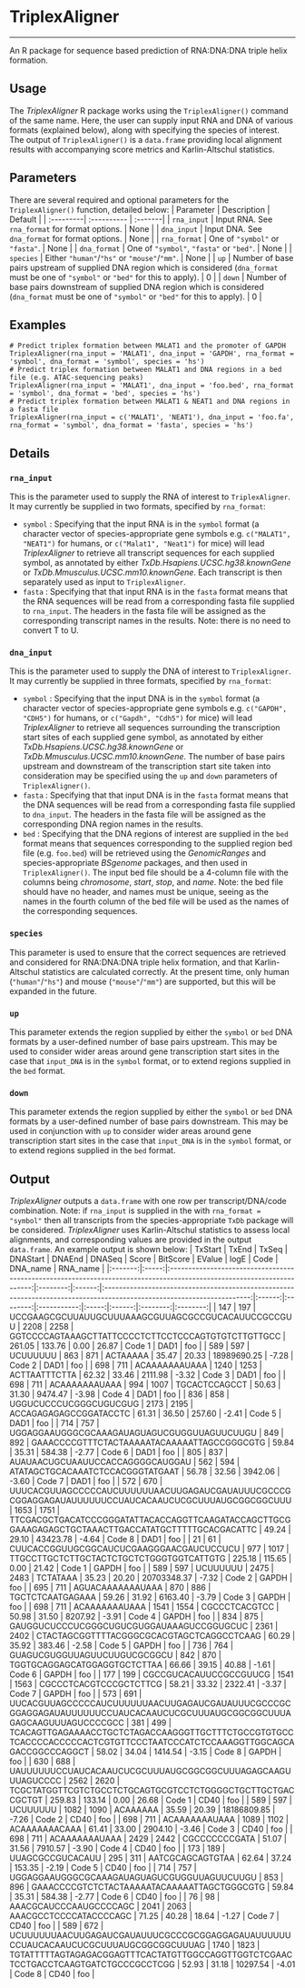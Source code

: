 # TriplexAligner
-------
An R package for sequence based prediction of RNA:DNA:DNA triple helix formation.

## Usage
The *TriplexAligner* R package works using the `TriplexAligner()` command of the same name. Here, the user can supply input RNA and DNA of various formats (explained below), along with specifying the species of interest. The output of `TriplexAligner()` is a `data.frame` providing local alignment results with accompanying score metrics and Karlin-Altschul statistics.

## Parameters
There are several required and optional parameters for the `TriplexAligner()` function, detailed below:
| Parameter | Description | Default |
| :---------| :---------- | :-------|
| `rna_input` | Input RNA. See `rna_format` for format options. | None |
| `dna_input` | Input DNA. See `dna_format` for format options. | None |
| `rna_format` | One of `"symbol"` or `"fasta"`. | None | 
| `dna_format` | One of `"symbol"`, `"fasta"` or `"bed"`. | None |
| `species` | Either `"human"`/`"hs"` or `"mouse"`/`"mm"`. | None |
| `up` | Number of base pairs upstream of supplied DNA region which is considered (`dna_format` must be one of `"symbol"` or `"bed"` for this to apply). | 0 |
| `down` | Number of base pairs downstream of supplied DNA region which is considered (`dna_format` must be one of `"symbol"` or `"bed"` for this to apply). | 0 |

## Examples
```
# Predict triplex formation between MALAT1 and the promoter of GAPDH
TriplexAligner(rna_input = 'MALAT1', dna_input = 'GAPDH', rna_format = 'symbol', dna_format = 'symbol', species = 'hs')
# Predict triplex formation between MALAT1 and DNA regions in a bed file (e.g. ATAC-sequencing peaks)
TriplexAligner(rna_input = 'MALAT1', dna_input = 'foo.bed', rna_format = 'symbol', dna_format = 'bed', species = 'hs')
# Predict triplex formation between MALAT1 & NEAT1 and DNA regions in a fasta file
TriplexAligner(rna_input = c('MALAT1', 'NEAT1'), dna_input = 'foo.fa', rna_format = 'symbol', dna_format = 'fasta', species = 'hs')
```
## Details
### `rna_input`
This is the parameter used to supply the RNA of interest to `TriplexAligner`. It may currently be supplied in two formats, specified by `rna_format`:
- `symbol` : Specifying that the input RNA is in the `symbol` format (a character vector of species-appropriate gene symbols e.g. `c("MALAT1", "NEAT1")` for humans, or `c("Malat1", "Neat1")` for mice) will lead *TriplexAligner* to retrieve all transcript sequences for each supplied symbol, as annotated by either *TxDb.Hsapiens.UCSC.hg38.knownGene* or *TxDb.Mmusculus.UCSC.mm10.knownGene*. Each transcript is then separately used as input to `TriplexAligner`.
- `fasta` : Specifying that that input RNA is in the `fasta` format means that the RNA sequences will be read from a corresponding fasta file supplied to `rna_input`. The headers in the fasta file will be assigned as the corresponding transcript names in the results. Note: there is no need to convert T to U.
### `dna_input`
This is the parameter used to supply the DNA of interest to `TriplexAligner`. It may currently be supplied in three formats, specified by `rna_format`:
- `symbol` : Specifying that the input DNA is in the `symbol` format (a character vector of species-appropriate gene symbols e.g. `c("GAPDH", "CDH5")` for humans, or `c("Gapdh", "Cdh5")` for mice) will lead *TriplexAligner* to retrieve all sequences surrounding the transcription start sites of each supplied gene symbol, as annotated by either *TxDb.Hsapiens.UCSC.hg38.knownGene* or *TxDb.Mmusculus.UCSC.mm10.knownGene*. The number of base pairs upstream and downstream of the transcription start site taken into consideration may be specified using the `up` and `down` parameters of `TriplexAligner()`.
- `fasta` : Specifying that that input DNA is in the `fasta` format means that the DNA sequences will be read from a corresponding fasta file supplied to `dna_input`. The headers in the fasta file will be assigned as the corresponding DNA region names in the results.
- `bed` : Specifying that the DNA regions of interest are supplied in the `bed` format means that sequences corresponding to the supplied region bed file (e.g. `foo.bed`) will be retrieved using the *GenomicRanges* and species-appropriate *BSgenome* packages, and then used in `TriplexAligner()`. The input bed file should be a 4-column file with the columns being *chromosome*, *start*, *stop*, and *name*. Note: the bed file should have no header, and names must be unique, seeing as the names in the fourth column of the bed file will be used as the names of the corresponding sequences.
### `species`
This parameter is used to ensure that the correct sequences are retrieved and considered for RNA:DNA:DNA triple helix formation, and that Karlin-Altschul statistics are calculated correctly. At the present time, only human (`"human"`/`"hs"`) and mouse (`"mouse"`/`"mm"`) are supported, but this will be expanded in the future.
### `up`
This parameter extends the region supplied by either the `symbol` or `bed` DNA formats by a user-defined number of base pairs upstream. This may be used to consider wider areas around gene transcription start sites in the case that `input_DNA` is in the `symbol` format, or to extend regions supplied in the `bed` format.  
### `down`
This parameter extends the region supplied by either the `symbol` or `bed` DNA formats by a user-defined number of base pairs downstream. This may be used in conjunction with `up` to consider wider areas around gene transcription start sites in the case that `input_DNA` is in the `symbol` format, or to extend regions supplied in the `bed` format.  

## Output
*TriplexAligner* outputs a `data.frame` with one row per transcript/DNA/code combination. Note: if `rna_input` is supplied in the with `rna_format = "symbol"` then all transcripts from the species-appropriate `TxDb` package will be considered. *TriplexAligner* uses Karlin-Altschul statistics to assess local alignments, and corresponding values are provided in the output `data.frame`. An example output is shown below:
| TxStart | TxEnd |                                                         TxSeq                                                          | DNAStart | DNAEnd |                                                         DNASeq                                                         | Score  | BitScore |   EValue    | logE  |  Code  | DNA_name | RNA_name |
|:-------:|:-----:|:----------------------------------------------------------------------------------------------------------------------:|:--------:|:------:|:----------------------------------------------------------------------------------------------------------------------:|:------:|:--------:|:-----------:|:-----:|:------:|:--------:|:--------:|
|   147   |  197  |                                   UCCGAAGCGCUUAUUGCUUUAAAGCGUUAGCGCCGUCACAUUCCGCCGUU                                   |   2208   |  2258  |                                   GGTCCCCAGTAAAGCTTATTCCCCTCTTCCTCCCAGTGTGTCTTGTTGCC                                   | 261.05 |  133.76  |    0.00     | 26.87 | Code 1 |   DAD1   |   foo    |
|   589   |  597  |                                                        UCUUUUUU                                                        |   863    |  871   |                                                        ACTAAAAA                                                        | 35.47  |  20.33   | 18989690.25 | -7.28 | Code 2 |   DAD1   |   foo    |
|   698   |  711  |                                                     ACAAAAAAAUAAA                                                      |   1240   |  1253  |                                                     ACTTAATTTCTTA                                                      | 62.32  |  33.46   |   2111.98   | -3.32 | Code 3 |   DAD1   |   foo    |
|   698   |  711  |                                                     ACAAAAAAAUAAA                                                      |   994    |  1007  |                                                     TGCACTCCAGCCT                                                      | 50.63  |  31.30   |   9474.47   | -3.98 | Code 4 |   DAD1   |   foo    |
|   836   |  858  |                                                 UGGUCUCCCUCGGGCUGUCGUG                                                 |   2173   |  2195  |                                                 ACCAGAGAGAGCCGGATACCTC                                                 | 61.31  |  36.50   |   257.60    | -2.41 | Code 5 |   DAD1   |   foo    |
|   714   |  757  |                                      UGGAGGAAUGGGCGCAAAGAUAGUAGUCGUGGUUAGUUCUUGU                                       |   849    |  892   |                                      GAAACCCCGTTTCTACTAAAAATACAAAAATTAGCCGGGCGTG                                       | 59.84  |  35.31   |   584.38    | -2.77 | Code 6 |   DAD1   |   foo    |
|   805   |  837  |                                            AUAUAACUGCUAAUUCCACCAGGGGCAUGGAU                                            |   562    |  594   |                                            ATATAGCTGCACAAATCTCCACGGGTATGAAT                                            | 56.78  |  32.56   |   3942.06   | -3.60 | Code 7 |   DAD1   |   foo    |
|   572   |  670  |           UUUCACGUUAGCCCCCAUCUUUUUUAACUUGAGAUCGAUAUUUCGCCCGCGGAGGAGAUAUUUUUUCCUAUCACAAUCUCGCUUUAUGCGGCGGCUUU           |   1653   |  1751  |           TTCGACGCTGACATCCCGGGATATTACACCAGGTTCAAGATACCAGCTTGCGGAAAGAGAGCTGCTAAACTTGACCATATGCTTTTTGCACGACATTC           | 49.24  |  29.10   |  43423.78   | -4.64 | Code 8 |   DAD1   |   foo    |
|   21    |  61   |                                        CUUCACCGGUUGCGGCAUCUCGAAGGGAACGAUCUCCUCU                                        |   977    |  1017  |                                        TTGCCTTGCTCTTGCTACTCTGCTCTGGGTGGTCATTGTG                                        | 225.18 |  115.65  |    0.00     | 21.42 | Code 1 |  GAPDH   |   foo    |
|   589   |  597  |                                                        UCUUUUUU                                                        |   2475   |  2483  |                                                        TCTATAAA                                                        | 35.23  |  20.20   | 20703348.37 | -7.32 | Code 2 |  GAPDH   |   foo    |
|   695   |  711  |                                                    AGUACAAAAAAAUAAA                                                    |   870    |  886   |                                                    TGCTCTCAATGAGAAA                                                    | 59.26  |  31.92   |   6163.40   | -3.79 | Code 3 |  GAPDH   |   foo    |
|   698   |  711  |                                                     ACAAAAAAAUAAA                                                      |   1541   |  1554  |                                                     CGCCCTCACGTCC                                                      | 50.98  |  31.50   |   8207.92   | -3.91 | Code 4 |  GAPDH   |   foo    |
|   834   |  875  |                                       GAUGGUCUCCCUCGGGCUGUCGUGGAUAAAGUCCGGUGCUC                                        |   2361   |  2402  |                                       CTACTAGCGGTTTTACGGGCGCACGTAGCTCAGGCCTCAAG                                        | 60.29  |  35.92   |   383.46    | -2.58 | Code 5 |  GAPDH   |   foo    |
|   736   |  764  |                                              GUAGUCGUGGUUAGUUCUUGUCGCGGCU                                              |   842    |  870   |                                              TGGTGCAGGAGCATGGAGGTGCTCTTAA                                              | 66.66  |  39.15   |    40.88    | -1.61 | Code 6 |  GAPDH   |   foo    |
|   177   |  199  |                                                 CGCCGUCACAUUCCGCCGUUCG                                                 |   1541   |  1563  |                                                 CGCCCTCACGTCCCGCTCTTCG                                                 | 58.21  |  33.32   |   2322.41   | -3.37 | Code 7 |  GAPDH   |   foo    |
|   573   |  691  | UUCACGUUAGCCCCCAUCUUUUUUAACUUGAGAUCGAUAUUUCGCCCGCGGAGGAGAUAUUUUUUCCUAUCACAAUCUCGCUUUAUGCGGCGGCUUUAGAGCAAGUUUAGUCCCCGCC |   381    |  499   | TCACAGTTGAGAAAACCTGCTCTAGACCAAGGGTTGCTTTCTGCCGTGTGCCTCACCCCACCCCCACTCGTGTTCCCTAATCCCATCTCCAAAGGTTGGCAGCAGACCGGCCCAGGCT | 58.02  |  34.04   |   1414.54   | -3.15 | Code 8 |  GAPDH   |   foo    |
|   630   |  688  |                               UAUUUUUUCCUAUCACAAUCUCGCUUUAUGCGGCGGCUUUAGAGCAAGUUUAGUCCCC                               |   2562   |  2620  |                               TCGCTATGGTTCGTCTGCCTCTGCAGTGCGTCCTCTGGGGCTGCTTGCTGACCGCTGT                               | 259.83 |  133.14  |    0.00     | 26.68 | Code 1 |   CD40   |   foo    |
|   589   |  597  |                                                        UCUUUUUU                                                        |   1082   |  1090  |                                                        ACAAAAAA                                                        | 35.59  |  20.39   | 18186809.85 | -7.26 | Code 2 |   CD40   |   foo    |
|   698   |  711  |                                                     ACAAAAAAAUAAA                                                      |   1089   |  1102  |                                                     ACAAAAAAACAAA                                                      | 61.41  |  33.00   |   2904.10   | -3.46 | Code 3 |   CD40   |   foo    |
|   698   |  711  |                                                     ACAAAAAAAUAAA                                                      |   2429   |  2442  |                                                     CGCCCCCCCGATA                                                      | 51.07  |  31.56   |   7910.57   | -3.90 | Code 4 |   CD40   |   foo    |
|   173   |  189  |                                                    UUAGCGCCGUCACAUU                                                    |   295    |  311   |                                                    AATCGCAGCAGTGTAA                                                    | 62.64  |  37.24   |   153.35    | -2.19 | Code 5 |   CD40   |   foo    |
|   714   |  757  |                                      UGGAGGAAUGGGCGCAAAGAUAGUAGUCGUGGUUAGUUCUUGU                                       |   853    |  896   |                                      GAAACCCCGTCTCTACTAAAAATACAAAAATTAGCTGGGCGTG                                       | 59.84  |  35.31   |   584.38    | -2.77 | Code 6 |   CD40   |   foo    |
|   76    |  98   |                                                 AAACGCAUCCCAAUGCCCCAGC                                                 |   2041   |  2063  |                                                 AAACGCCTCCCCATACCCCAGC                                                 | 71.25  |  40.28   |    18.64    | -1.27 | Code 7 |   CD40   |   foo    |
|   589   |  672  |                  UCUUUUUUAACUUGAGAUCGAUAUUUCGCCCGCGGAGGAGAUAUUUUUUCCUAUCACAAUCUCGCUUUAUGCGGCGGCUUUAG                   |   1740   |  1823  |                  TGTATTTTTAGTAGAGACGGAGTTTCACTATGTTGGCCAGGTTGGTCTCGAACTCCTGACCTCAAGTGATCTGCCCGCCTCGG                   | 52.93  |  31.18   |  10297.54   | -4.01 | Code 8 |   CD40   |   foo    |
